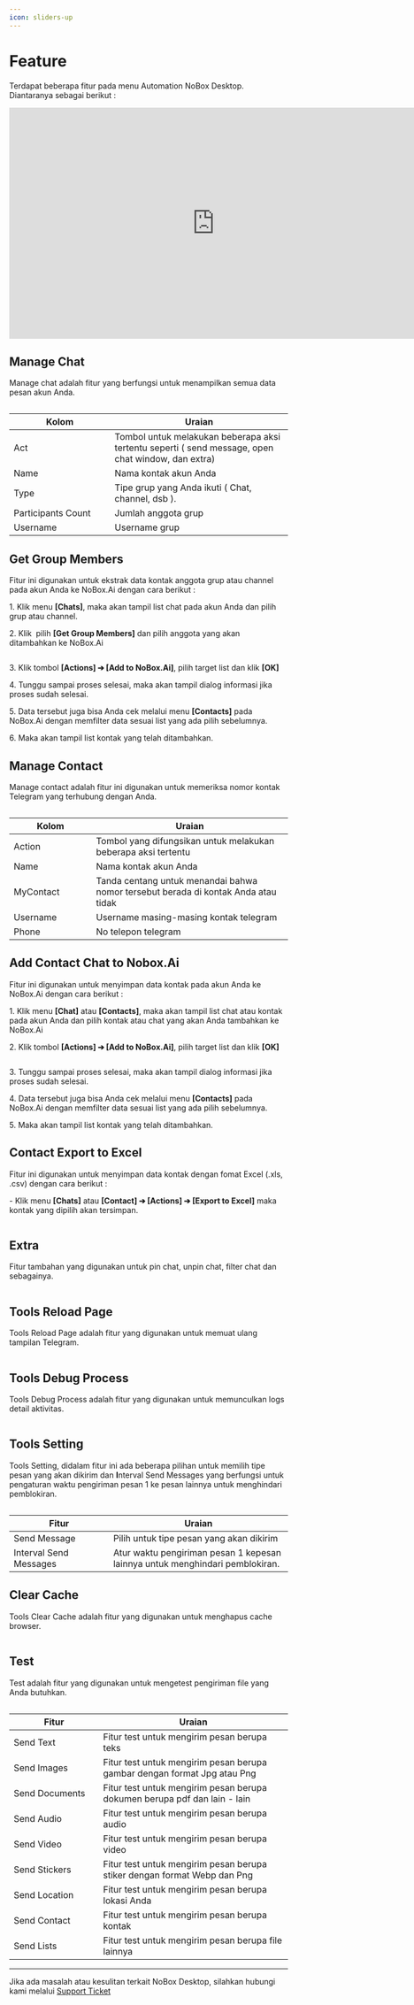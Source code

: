 ```yaml
---
icon: sliders-up
---
```


# <i class="fa-regular fa-cogs"></i> Feature

Terdapat beberapa fitur pada menu Automation NoBox Desktop. Diantaranya sebagai berikut :

<iframe width="742" height="418" src="https://www.youtube.com/embed/xhIlIABO3SQ/" title="01. Instalasi NoBox Desktop" frameborder="0" allow="accelerometer; autoplay; clipboard-write; encrypted-media; gyroscope; picture-in-picture; web-share" referrerpolicy="strict-origin-when-cross-origin" allowfullscreen></iframe>

## **Manage Chat**

Manage chat adalah fitur yang berfungsi untuk menampilkan semua data pesan akun Anda.

<figure><img src="../.gitbook/assets/Chats.png" alt=""><figcaption></figcaption></figure>

<table><thead><tr><th width="166.5999755859375">Kolom</th><th>Uraian</th></tr></thead><tbody><tr><td>Act</td><td>Tombol untuk melakukan beberapa aksi tertentu seperti ( send message, open chat window, dan extra)</td></tr><tr><td>Name</td><td>Nama kontak akun Anda</td></tr><tr><td>Type</td><td>Tipe grup yang Anda ikuti ( Chat, channel, dsb ).</td></tr><tr><td>Participants Count </td><td>Jumlah anggota grup</td></tr><tr><td>Username</td><td>Username grup</td></tr></tbody></table>

## **Get Group Members**

Fitur ini digunakan untuk ekstrak data kontak anggota grup atau channel pada akun Anda ke NoBox.Ai dengan cara berikut :

1\. Klik menu **\[Chats]**, maka akan tampil list chat pada akun Anda dan pilih grup atau channel.

2\. Klik <img src="../.gitbook/assets/Act.png" alt="" data-size="line"> pilih **\[Get Group Members]** dan pilih anggota yang akan ditambahkan ke NoBox.Ai

<figure><img src="../.gitbook/assets/Get members.png" alt=""><figcaption></figcaption></figure>

3\. Klik tombol **\[Actions] ➔ \[Add to NoBox.Ai]**, pilih target list dan klik **\[OK]**

4\. Tunggu sampai proses selesai, maka akan tampil dialog informasi jika proses sudah selesai.

5\. Data tersebut juga bisa Anda cek melalui menu **\[Contacts]** pada NoBox.Ai dengan memfilter data sesuai list yang ada pilih sebelumnya.

6\. Maka akan tampil list kontak yang telah ditambahkan.

## **Manage Contact**

Manage contact adalah fitur ini digunakan untuk memeriksa nomor kontak Telegram yang terhubung dengan Anda.

<figure><img src="../.gitbook/assets/Contacts.png" alt=""><figcaption></figcaption></figure>

<table><thead><tr><th width="133">Kolom</th><th>Uraian</th></tr></thead><tbody><tr><td>Action</td><td>Tombol yang difungsikan untuk melakukan beberapa aksi tertentu</td></tr><tr><td>Name</td><td>Nama kontak akun Anda</td></tr><tr><td>MyContact</td><td>Tanda centang untuk menandai bahwa nomor tersebut berada di kontak Anda atau tidak</td></tr><tr><td>Username</td><td>Username masing-masing kontak telegram</td></tr><tr><td>Phone </td><td>No telepon telegram</td></tr></tbody></table>

## **Add Contact Chat to Nobox.Ai**

Fitur ini digunakan untuk menyimpan data kontak pada akun Anda ke NoBox.Ai dengan cara berikut :

1\. Klik menu **\[Chat]** atau **\[Contacts]**, maka akan tampil list chat atau kontak pada akun Anda dan pilih kontak atau chat yang akan Anda tambahkan ke NoBox.Ai

2\. Klik tombol **\[Actions] ➔ \[Add to NoBox.Ai]**, pilih target list dan klik **\[OK]**

<figure><img src="../.gitbook/assets/Add to NoBox.png" alt=""><figcaption></figcaption></figure>

3\. Tunggu sampai proses selesai, maka akan tampil dialog informasi jika proses sudah selesai.

4\. Data tersebut juga bisa Anda cek melalui menu **\[Contacts]** pada NoBox.Ai dengan memfilter data sesuai list yang ada pilih sebelumnya.

5\. Maka akan tampil list kontak yang telah ditambahkan.

## **Contact Export to Excel**

Fitur ini digunakan untuk menyimpan data kontak dengan fomat Excel (.xls, .csv) dengan cara berikut :

\- Klik menu **\[Chats]** atau **\[Contact] ➔ \[Actions] ➔ \[Export to Excel]** maka kontak yang dipilih akan tersimpan.

<figure><img src="../.gitbook/assets/Export to Excel.png" alt=""><figcaption></figcaption></figure>

## **Extra**

Fitur tambahan yang digunakan untuk pin chat, unpin chat, filter chat dan sebagainya.

<figure><img src="../.gitbook/assets/Extra.png" alt=""><figcaption></figcaption></figure>

## **Tools Reload Page**

Tools Reload Page adalah fitur yang digunakan untuk memuat ulang tampilan Telegram.

<figure><img src="../.gitbook/assets/Reload page.png" alt=""><figcaption></figcaption></figure>

## **Tools Debug Process**

Tools Debug Process adalah fitur yang digunakan untuk memunculkan logs detail aktivitas.

<figure><img src="../.gitbook/assets/Debug process.png" alt=""><figcaption></figcaption></figure>

## **Tools Setting**

Tools Setting, didalam fitur ini ada beberapa pilihan untuk memilih tipe pesan yang akan dikirim dan **I**nterval Send Messages yang berfungsi untuk pengaturan waktu pengiriman pesan 1 ke pesan lainnya untuk menghindari pemblokiran.

<figure><img src="../.gitbook/assets/Settings.png" alt=""><figcaption></figcaption></figure>

<table><thead><tr><th width="164.20001220703125">Fitur</th><th>Uraian</th></tr></thead><tbody><tr><td>Send Message</td><td>Pilih untuk tipe pesan yang akan dikirim</td></tr><tr><td>Interval Send Messages</td><td>Atur waktu pengiriman pesan 1 kepesan lainnya untuk menghindari pemblokiran.</td></tr></tbody></table>

## **Clear Cache**

Tools Clear Cache adalah fitur yang digunakan untuk menghapus cache browser.

<figure><img src="../.gitbook/assets/Clear Cache.png" alt=""><figcaption></figcaption></figure>

## **Test**

Test adalah fitur yang digunakan untuk mengetest pengiriman file yang Anda butuhkan.

<figure><img src="../.gitbook/assets/Tests.png" alt=""><figcaption></figcaption></figure>

<table><thead><tr><th width="145.79998779296875">Fitur</th><th>Uraian</th></tr></thead><tbody><tr><td>Send Text</td><td>Fitur test untuk mengirim pesan berupa teks</td></tr><tr><td>Send Images </td><td>Fitur test untuk mengirim pesan berupa gambar dengan format Jpg atau Png</td></tr><tr><td>Send Documents</td><td>Fitur test untuk mengirim pesan berupa dokumen berupa pdf dan lain - lain</td></tr><tr><td>Send Audio</td><td>Fitur test untuk mengirim pesan berupa audio</td></tr><tr><td>Send Video</td><td>Fitur test untuk mengirim pesan berupa video</td></tr><tr><td>Send Stickers</td><td>Fitur test untuk mengirim pesan berupa stiker dengan format Webp dan Png</td></tr><tr><td>Send Location</td><td>Fitur test untuk mengirim pesan berupa lokasi Anda</td></tr><tr><td>Send Contact</td><td>Fitur test untuk mengirim pesan berupa kontak</td></tr><tr><td>Send Lists</td><td>Fitur test untuk mengirim pesan berupa file lainnya</td></tr></tbody></table>

---

Jika ada masalah atau kesulitan terkait NoBox Desktop, silahkan hubungi kami melalui [Support Ticket](https://crm.nobox.ai/clients/tickets)
